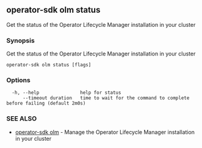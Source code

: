 ## operator-sdk olm status

Get the status of the Operator Lifecycle Manager installation in your cluster

### Synopsis

Get the status of the Operator Lifecycle Manager installation in your cluster

```
operator-sdk olm status [flags]
```

### Options

```
  -h, --help               help for status
      --timeout duration   time to wait for the command to complete before failing (default 2m0s)
```

### SEE ALSO

* [operator-sdk olm](operator-sdk_olm.md)	 - Manage the Operator Lifecycle Manager installation in your cluster

